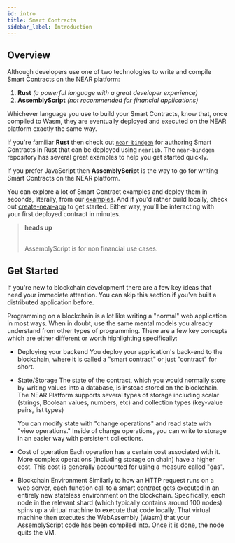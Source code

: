 ```yaml
---
id: intro
title: Smart Contracts
sidebar_label: Introduction
---
```


## Overview

Although developers use one of two technologies to write and compile Smart Contracts on the NEAR platform:

1. **Rust** *(a powerful language with a great developer experience)*
2. **AssemblyScript** *(not recommended for financial applications)*

Whichever language you use to build your Smart Contracts, know that, once compiled to Wasm, they are eventually deployed and executed on the NEAR platform exactly the same way.


If you're familiar **Rust** then check out <code>[near-bindgen](/docs/near-bindgen/near-bindgen)</code> for authoring Smart Contracts in Rust that can be deployed using `nearlib`.  The `near-bindgen` repository has several great examples to help you get started quickly.

If you prefer JavaScript then **AssemblyScript** is the way to go for writing Smart Contracts on the NEAR platform. 

You can explore a lot of Smart Contract examples and deploy them in seconds, literally, from our [examples](http://near.dev). And if you'd rather build locally, check out [create-near-app](https://github.com/nearprotocol/create-near-app) to get started.  Either way, you'll be interacting with your first deployed contract in minutes.


<blockquote class="warning">
<strong>heads up</strong><br><br>

AssemblyScript is for non financial use cases.

</blockquote>

## Get Started

If you're new to blockchain development there are a few key ideas that need your immediate attention.  You can skip this section if you've built a distributed application before.

Programming on a blockchain is a lot like writing a "normal" web application in most ways. When in doubt, use the same mental models you already understand from other types of programming. There are a few key concepts which are either different or worth highlighting specifically:

- Deploying your backend
  You deploy your application's back-end to the blockchain, where it is called a "smart contract" or just "contract" for short.

- State/Storage
  The state of the contract, which you would normally store by writing values into a database, is instead stored on the blockchain. The NEAR Platform supports several types of storage including scalar (strings, Boolean values, numbers, etc) and collection types (key-value pairs, list types)

  You can modify state with "change operations" and read state with "view operations." Inside of change operations, you can write to storage in an easier way with persistent collections.

- Cost of operation
  Each operation has a certain cost associated with it. More complex operations (including storage on chain) have a higher cost. This cost is generally accounted for using a measure called "gas".

- Blockchain Environment
  Similarly to how an HTTP request runs on a web server, each function call to a smart contract gets executed in an entirely new stateless environment on the blockchain. Specifically, each node in the relevant shard (which typically contains around 100 nodes) spins up a virtual machine to execute that code locally. That virtual machine then executes the WebAssembly (Wasm) that your AssemblyScript code has been compiled into. Once it is done, the node quits the VM.
